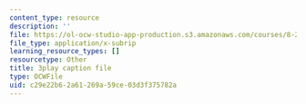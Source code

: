 ```yaml
---
content_type: resource
description: ''
file: https://ol-ocw-studio-app-production.s3.amazonaws.com/courses/8-286-the-early-universe-fall-2013/c29e22b62a61269a59ce03d3f375782a_ARuzDX55Xnk.srt
file_type: application/x-subrip
learning_resource_types: []
resourcetype: Other
title: 3play caption file
type: OCWFile
uid: c29e22b6-2a61-269a-59ce-03d3f375782a
---
```

